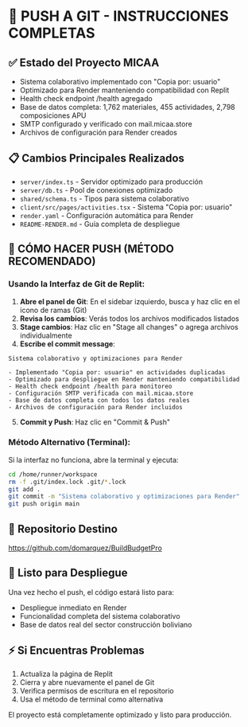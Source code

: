# 🚀 PUSH A GIT - INSTRUCCIONES COMPLETAS

## ✅ Estado del Proyecto MICAA
- Sistema colaborativo implementado con "Copia por: usuario"
- Optimizado para Render manteniendo compatibilidad con Replit
- Health check endpoint /health agregado
- Base de datos completa: 1,762 materiales, 455 actividades, 2,798 composiciones APU
- SMTP configurado y verificado con mail.micaa.store
- Archivos de configuración para Render creados

## 📋 Cambios Principales Realizados
- `server/index.ts` - Servidor optimizado para producción
- `server/db.ts` - Pool de conexiones optimizado
- `shared/schema.ts` - Tipos para sistema colaborativo
- `client/src/pages/activities.tsx` - Sistema "Copia por: usuario"
- `render.yaml` - Configuración automática para Render
- `README-RENDER.md` - Guía completa de despliegue

## 🎯 CÓMO HACER PUSH (MÉTODO RECOMENDADO)

### Usando la Interfaz de Git de Replit:
1. **Abre el panel de Git**: En el sidebar izquierdo, busca y haz clic en el icono de ramas (Git)
2. **Revisa los cambios**: Verás todos los archivos modificados listados
3. **Stage cambios**: Haz clic en "Stage all changes" o agrega archivos individualmente
4. **Escribe el commit message**:
```
Sistema colaborativo y optimizaciones para Render

- Implementado "Copia por: usuario" en actividades duplicadas
- Optimizado para despliegue en Render manteniendo compatibilidad
- Health check endpoint /health para monitoreo
- Configuración SMTP verificada con mail.micaa.store
- Base de datos completa con todos los datos reales
- Archivos de configuración para Render incluidos
```
5. **Commit y Push**: Haz clic en "Commit & Push"

### Método Alternativo (Terminal):
Si la interfaz no funciona, abre la terminal y ejecuta:
```bash
cd /home/runner/workspace
rm -f .git/index.lock .git/*.lock
git add .
git commit -m "Sistema colaborativo y optimizaciones para Render"
git push origin main
```

## 📁 Repositorio Destino
https://github.com/domarquez/BuildBudgetPro

## 🌟 Listo para Despliegue
Una vez hecho el push, el código estará listo para:
- Despliegue inmediato en Render
- Funcionalidad completa del sistema colaborativo
- Base de datos real del sector construcción boliviano

## ⚡ Si Encuentras Problemas
1. Actualiza la página de Replit
2. Cierra y abre nuevamente el panel de Git
3. Verifica permisos de escritura en el repositorio
4. Usa el método de terminal como alternativa

El proyecto está completamente optimizado y listo para producción.